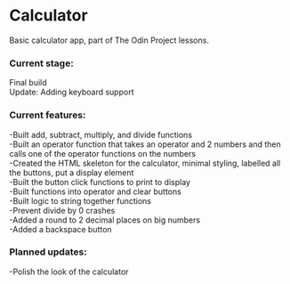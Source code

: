 # Calculator  

Basic calculator app, part of The Odin Project lessons.  

### Current stage:  

Final build  
Update: Adding keyboard support  

### Current features:  

-Built add, subtract, multiply, and divide functions  
-Built an operator function that takes an operator and 2 numbers and then calls one of the operator functions on the numbers  
-Created the HTML skeleton for the calculator, minimal styling, labelled all the buttons, put a display element  
-Built the button click functions to print to display  
-Built functions into operator and clear buttons  
-Built logic to string together functions  
-Prevent divide by 0 crashes  
-Added a round to 2 decimal places on big numbers  
-Added a backspace button  

### Planned updates:  

-Polish the look of the calculator